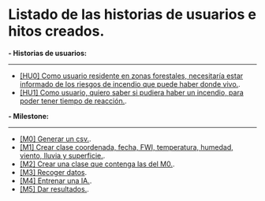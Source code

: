 # Listado de las historias de usuarios e hitos creados.

**- Historias de usuarios:**
___

   - [[HU0] Como usuario residente en zonas forestales, necesitaría estar informado de los riesgos de incendio que puede haber donde vivo.](https://github.com/MauronMP/PMP_IV/issues/5).
   - [[HU1] Como usuario, quiero saber si pudiera haber un incendio, para poder tener tiempo de reacción.](https://github.com/MauronMP/PMP_IV/issues/6).

**- Milestone:**
___

   - [[M0] Generar un csv.](https://github.com/MauronMP/PMP_IV/milestone/1).
   - [[M1] Crear clase coordenada, fecha, FWI, temperatura, humedad, viento, lluvia y superficie.](https://github.com/MauronMP/PMP_IV/milestone/2).
   - [[M2] Crear una clase que contenga las del M0.](https://github.com/MauronMP/PMP_IV/milestone/3).
   - [[M3] Recoger datos](https://github.com/MauronMP/PMP_IV/milestone/4).
   - [[M4] Entrenar una IA.](https://github.com/MauronMP/PMP_IV/milestone/5).
   - [[M5] Dar resultados.](https://github.com/MauronMP/PMP_IV/milestone/6).

